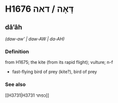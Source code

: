 # H1676 דָּאָה / דאה

## dâʼâh

_(daw-aw' | daw-AW | da-AH)_

### Definition

from H1675; the kite (from its rapid flight); vulture; n-f

- fast-flying bird of prey (kite?), bird of prey

### See also

[[H3731|H3731 כפתר]]
